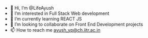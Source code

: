 - 👋 Hi, I’m @LifeAyush
- 👀 I’m interested in Full Stack Web development
- 🌱 I’m currently learning REACT JS
- 💞️ I’m looking to collaborate on Front End Development projects
- 📫 How to reach me ayush_yp@ch.iitr.ac.in

<!---
LifeAyush/LifeAyush is a ✨ special ✨ repository because its `README.md` (this file) appears on your GitHub profile.
You can click the Preview link to take a look at your changes.
--->
